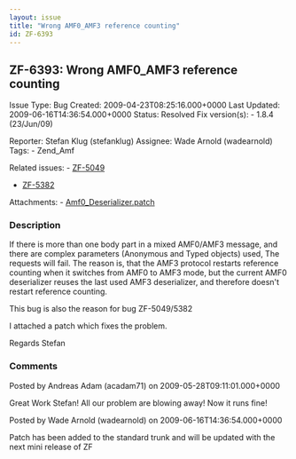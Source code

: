 ```yaml
---
layout: issue
title: "Wrong AMF0_AMF3 reference counting"
id: ZF-6393
---
```


ZF-6393: Wrong AMF0\_AMF3 reference counting
--------------------------------------------

 Issue Type: Bug Created: 2009-04-23T08:25:16.000+0000 Last Updated: 2009-06-16T14:36:54.000+0000 Status: Resolved Fix version(s): - 1.8.4 (23/Jun/09)
 
 Reporter:  Stefan Klug (stefanklug)  Assignee:  Wade Arnold (wadearnold)  Tags: - Zend\_Amf
 
 Related issues: - [ZF-5049](/issues/browse/ZF-5049)
- [ZF-5382](/issues/browse/ZF-5382)
 
 Attachments: - [Amf0\_Deserializer.patch](/issues/secure/attachment/11886/Amf0_Deserializer.patch)
 
### Description

If there is more than one body part in a mixed AMF0/AMF3 message, and there are complex parameters (Anonymous and Typed objects) used, The requests will fail. The reason is, that the AMF3 protocol restarts reference counting when it switches from AMF0 to AMF3 mode, but the current AMF0 deserializer reuses the last used AMF3 deserializer, and therefore doesn't restart reference counting.

This bug is also the reason for bug ZF-5049/5382

I attached a patch which fixes the problem.

Regards Stefan

 

 

### Comments

Posted by Andreas Adam (acadam71) on 2009-05-28T09:11:01.000+0000

Great Work Stefan! All our problem are blowing away! Now it runs fine!

 

 

Posted by Wade Arnold (wadearnold) on 2009-06-16T14:36:54.000+0000

Patch has been added to the standard trunk and will be updated with the next mini release of ZF

 

 